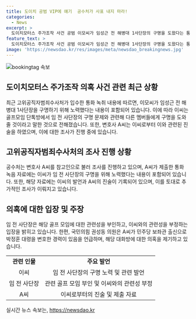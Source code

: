 ```yaml
---
title: 도이치 공범 VIP에 얘기  공수처가 사표 내지 마라!
categories:
  - News
excerpt: >
  도이치모터스 주가조작 사건 공범 이모씨가 임성근 전 해병대 1사단장의 구명을 도왔다는 통화 내용이 공수처에 확보된 것으로 확인됐다. 이씨는 A씨에게 임 전 사단장 거취 문제에 개입하겠다고 언급하며, 자신의 역할을 언급하기도 했다. 이에 대해 관련자들은 의혹을 제기하고 있으나, 임 전 사단장은 그 존재를 모르고 해당 대화방 캡처본에 대한 의혹도 제기 되고 있다.
feature_text: >
  도이치모터스 주가조작 사건 공범 이모씨가 임성근 전 해병대 1사단장의 구명을 도왔다는 통화 내용이 공수처에 확보된 것으로 확인됐다. 이씨는 A씨에게 임 전 사단장 거취 문제에 개입하겠다고 언급하며, 자신의 역할을 언급하기도 했다. 이에 대해 관련자들은 의혹을 제기하고 있으나, 임 전 사단장은 그 존재를 모르고 해당 대화방 캡처본에 대한 의혹도 제기 되고 있다.
image: 'https://newsdao.kr/res/images/meta/newsdao_breakingnews.jpg'
---
```


<p><img src="https://newsdao.kr/res/images/meta/newsdao_breakingnews.jpg" alt="bookingtag 속보" /></p>

<h2 data-ke-size="size26">도이치모터스 주가조작 의혹 사건 관련 최근 상황</h2>

<p data-ke-size="size16">최근 고위공직자범죄수사처가 입수한 통화 녹취 내용에 따르면, 이모씨가 임성근 전 해병대 1사단장을 구명하기 위해 노력했다는 내용이 포함되어 있습니다. 이에 따라 이씨는 골프모임 단톡방에서 임 전 사단장의 구명 문제와 관련해 다른 멤버들에게 구명을 도와줄 것이라고 말한 것으로 전해졌습니다. 또한, 변호사 A씨는 이씨로부터 이와 관련된 진술을 하였으며, 이에 대한 조사가 진행 중에 있습니다.</p>

<h2 data-ke-size="size26">고위공직자범죄수사처의 조사 진행 상황</h2>

<p data-ke-size="size16">공수처는 변호사 A씨를 참고인으로 불러 조사를 진행하고 있으며, A씨가 제출한 통화 녹음 자료에는 이씨가 임 전 사단장의 구명을 위해 노력했다는 내용이 포함되어 있습니다. 또한, 해당 자료에는 이씨의 발언과 A씨의 진술이 기록되어 있으며, 이를 토대로 추가적인 조사가 이뤄지고 있습니다.</p>

<h2 data-ke-size="size26">의혹에 대한 입장 및 주장</h2>

<p data-ke-size="size16">임 전 사단장은 해당 골프 모임에 대한 관련성을 부인하고, 이씨와의 관련성을 부정하는 입장을 밝히고 있습니다. 한편, 국민의힘 권성동 의원은 A씨가 민주당 보좌관 출신으로 박정훈 대령을 변호한 경력이 있음을 언급하며, 해당 대화방에 대한 의혹을 제기하고 있습니다.</p>

<table>
    <tr>
        <td style="text-align: center; height: 17px;"><b>관련 인물</b></td>
        <td style="text-align: center; height: 17px;"><b>주요 발언</b></td>
    </tr>
    <tr>
        <td style="text-align: center; height: 17px;">이씨</td>
        <td style="text-align: center; height: 17px;">임 전 사단장의 구명 노력 및 관련 발언</td>
    </tr>
    <tr>
        <td style="text-align: center; height: 17px;">임 전 사단장</td>
        <td style="text-align: center; height: 17px;">관련 골프 모임 부인 및 이씨와의 관련성 부정</td>
    </tr>
    <tr>
        <td style="text-align: center; height: 17px;">A씨</td>
        <td style="text-align: center; height: 17px;">이씨로부터의 진술 및 제출 자료</td>
    </tr>
</table>
실시간 뉴스 속보는, <a href="https://newsdao.kr" rel="dofollow">https://newsdao.kr</a>


